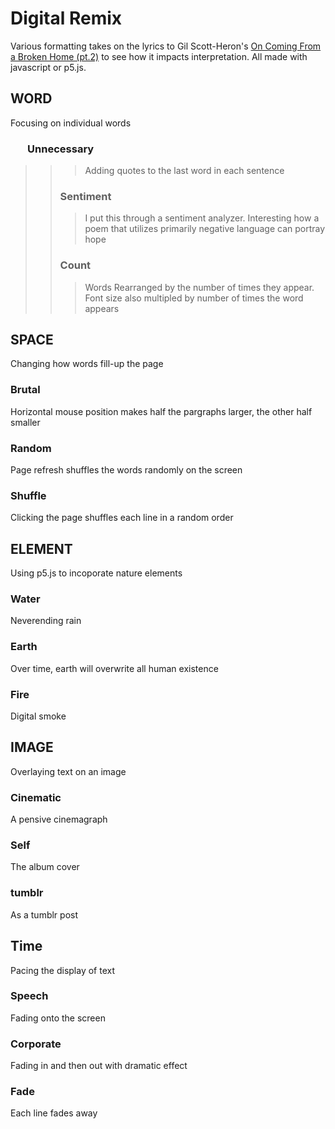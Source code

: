 
#  Digital Remix
Various formatting takes on the lyrics to Gil Scott-Heron's [On Coming From a Broken Home (pt.2)](https://www.youtube.com/watch?v=-tliVge1PIE) to see how it impacts interpretation. All made with javascript or p5.js.

## WORD
Focusing on individual words
### &nbsp;&nbsp;&nbsp;&nbsp;&nbsp;&nbsp; Unnecessary
>>> Adding quotes to the last word in each sentence
>> ### Sentiment
>>> I put this through a sentiment analyzer. Interesting how a poem that utilizes primarily negative language can portray hope
>> ### Count
>>> Words Rearranged by the number of times they appear. Font size also multipled by number of times the word appears

## SPACE
Changing how words fill-up the page
### Brutal
Horizontal mouse position makes half the pargraphs larger, the other half smaller
### Random
Page refresh shuffles the words randomly on the screen
### Shuffle
Clicking the page shuffles each line in a random order

## ELEMENT
Using p5.js to incoporate nature elements
### Water
Neverending rain
### Earth
Over time, earth will overwrite all human existence
### Fire
Digital smoke

## IMAGE
Overlaying text on an image
### Cinematic
A pensive cinemagraph
### Self
The album cover
### tumblr
As a tumblr post

## Time
Pacing the display of text
### Speech
Fading onto the screen
### Corporate
Fading in and then out with dramatic effect
### Fade
Each line fades away
